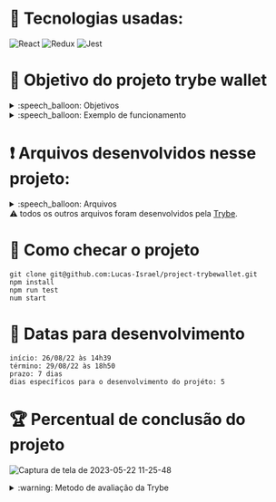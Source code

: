 # :toolbox: Tecnologias usadas:

![React](https://img.shields.io/badge/react-%2320232a.svg?style=for-the-badge&logo=react&logoColor=%2361DAFB)
![Redux](https://img.shields.io/badge/redux-%23593d88.svg?style=for-the-badge&logo=redux&logoColor=white)
![Jest](https://img.shields.io/badge/-jest-%23C21325?style=for-the-badge&logo=jest&logoColor=white)

# :open_book: Objetivo do projeto trybe wallet

<details>
  <summary>:speech_balloon: Objetivos</summary>

  ```
  1. Desenvolver uma carteira de controle de gastos com conversor de moedas.
    1.1 Adicionar, remover e editar um gasto.
    1.2 Visualizar uma tabelas com seus gastos.
    1.3 Visualizar o total de gastos convertidos para uma moeda de escolha.
  
  2. Por em prática a capacidade de:
    2.1 Criar um store Redux em aplicações React.
    2.2 Criar reducers no Redux em aplicações React.
    2.3 Criar actions no Redux em aplicações React.
    2.4 Criar dispatchers no Redux em aplicações React.
    2.5 Conectar Redux aos componentes React.
    2.6 Criar actions assíncronas na sua aplicação React que faz uso de Redux.
  ```
</details>

<details>
  <summary>:speech_balloon: Exemplo de funcionamento</summary>
  
![Captura de tela de 2023-05-22 11-12-11](https://github.com/Lucas-Israel/project-trybewallet/assets/104790267/bbfe2e2e-b39e-4122-bd3f-baed9c89ad61)
![Captura de tela de 2023-05-22 11-13-34](https://github.com/Lucas-Israel/project-trybewallet/assets/104790267/92a8c314-4321-4672-9bc0-badf71a64149)

  
</details>

# :heavy_exclamation_mark: Arquivos desenvolvidos nesse projeto:

<details>
  <summary>:speech_balloon: Arquivos</summary>

  ```
  src/
    App.js
    index.css
    index.js
  
    components/
      Header.js
      Table.js
      WalletForm.js
      
    images/
      trybeIcon.png
  
    pages/
      Login.js
      NotFound.js
      Wallet.js
 
    redux/
      actions/
        index.js
        store.js
  
      reducers/
        index.js
        user.js
        wallet.js
        
     tests/
        App.test.js
  
        helpers/
          storeMock.js
          storeMockWithError.js
  ```
</details

#### :warning: todos os outros arquivos foram desenvolvidos pela [Trybe](https://www.betrybe.com).

# :thinking: Como checar o projeto

```
git clone git@github.com:Lucas-Israel/project-trybewallet.git
npm install
npm run test
num start
```

# :calendar: Datas para desenvolvimento

```
início: 26/08/22 às 14h39
término: 29/08/22 às 18h50
prazo: 7 dias
dias específicos para o desenvolvimento do projéto: 5
```

# :trophy: Percentual de conclusão do projeto
  
![Captura de tela de 2023-05-22 11-25-48](https://github.com/Lucas-Israel/project-trybewallet/assets/104790267/47f78b7b-0011-48ff-bc0b-a58266f3fecc)

<details>
  <summary>:warning: Metodo de avaliação da Trybe</summary>
  
##### A escola de programação [Trybe](https://www.betrybe.com) utiliza um sistema de avaliação baseado na conclusão de requisitos em cada projeto, considerando a porcentagem de conclusão, com um mínimo de 80% dos requisitos obrigatórios, em um prazo regular de no máximo 7 dias, tendo dias específicos para o desenvolvimento do projeto que variam de acordo com a complexidade dele.

##### Não alcançando esse patamar mímino, o aluno entra em recuperação, tendo que entregar 90% dos requisitos obrigatórios mais os bonús, em outros 7 dias, caso o aluno falhe novamente ele é mudado de turma para refazer o conteúdo e projeto, caso falhe após mudar de turma, no mesmo conteúdo/projeto, o aluno é removido do curso.
  
</details>
